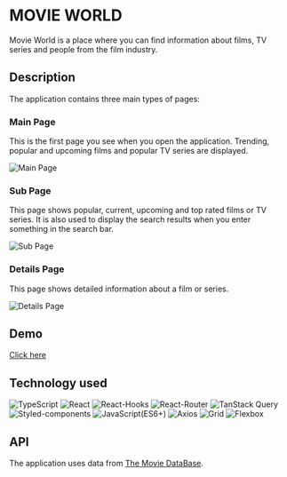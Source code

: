 # MOVIE WORLD

​Movie World is a place where you can find information about films, TV series and people from the film industry.

## Description

The application contains three main types of pages:

### Main Page
This is the first page you see when you open the application. Trending, popular and upcoming films and popular TV series are displayed.

![Main Page](https://i.postimg.cc/rFbK9074/main-page.png)

### Sub Page
This page shows popular, current, upcoming and top rated films or TV series. It is also used to display the search results when you enter something in the search bar.

![Sub Page](https://i.postimg.cc/vTKHXk2y/sub-page.png)

### Details Page
This page shows detailed information about a film or series.

![Details Page](https://i.postimg.cc/QxBMVNVd/details-page.png)


## Demo
[Click here](https://krystiangreblowski.github.io/movie-world/)

## Technology used
<p>
<img alt="TypeScript" src="https://img.shields.io/badge/TypeScript-3178C6?logo=TypeScript&logoColor=white&style=flat" />
<img alt="React" src="https://img.shields.io/badge/React-61DAFB?logo=React&logoColor=white&style=flat" />
<img alt="React-Hooks" src="https://img.shields.io/badge/React Hooks-0088CC?logo=React&logoColor=white&style=flat" />
<img alt="React-Router" src="https://img.shields.io/badge/React Router-CA4245?logo=React&logoColor=white&style=flat" />
<img alt="TanStack Query" src="https://img.shields.io/badge/TanStack Query-FF4154?logo=React Query&logoColor=white&style=flat" />
<img alt="Styled-components" src="https://img.shields.io/badge/Styled Components-DB7093?logo=styled-components&logoColor=white&style=flat" />
<img alt="JavaScript(ES6+)" src="https://img.shields.io/badge/JavaScript(ES6+)-F7DF1E?logo=JavaScript&logoColor=white&style=flat" />
<img alt="Axios" src="https://img.shields.io/badge/Axios-5A29E46?logo=Axios&logoColor=white&style=flat" />
<img alt="Grid" src="https://img.shields.io/badge/Grid-E61414?logo=CSS3&logoColor=white&style=flat" />
<img alt="Flexbox" src="https://img.shields.io/badge/Flexbox-7D00FF?logo=CSS3&logoColor=white&style=flat" />
</p>

## API
The application uses data from [The Movie DataBase](https://developer.themoviedb.org/).
